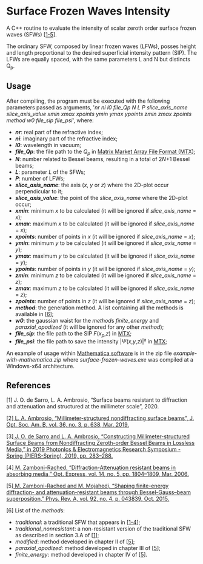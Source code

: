# Surface Frozen Waves Intensity
A C++ routine to evaluate the intensity of scalar zeroth order surface frozen waves (SFWs) [[1-5](#references)].

The ordinary SFW, composed by linear frozen waves (LFWs), posses height and length proportional to the desired superficial intensity pattern (SIP).
The LFWs are equally spaced, with the same parameters L and N but distincts Q<sub>p</sub>.

## Usage
After compiling, the program must be executed with the following parameters passed as arguments, '*nr* *ni* *l0* *file_Qp* *N* *L* *P* *slice_axis_name* *slice_axis_value* *xmin* *xmax* *xpoints* *ymin* *ymax* *ypoints* *zmin* *zmax* *zpoints* *method* *w0* *file_sip* *file_psi*', where:

- ***nr***: real part of the refractive index;
- ***ni***: imaginary part of the refractive index;
- ***l0***: wavelength in vacuum;
- ***file_Qp***: the file path to the *Q<sub>p</sub>* in <a href="https://math.nist.gov/MatrixMarket/formats.html">Matrix Market Array File Format (MTX)</a>;
- ***N***: number related to Bessel beams, resulting in a total of 2*N*+1 Bessel beams;
- ***L***: parameter *L* of the SFWs;
- ***P***: number of LFWs;
- ***slice_axis_name***: the axis (*x*, *y* or *z*) where the 2D-plot occur perpendicular to it;
- ***slice_axis_value***: the point of the *slice_axis_name* where the 2D-plot occur;
- ***xmin***: minimum *x* to be calculated (it will be ignored if *slice_axis_name* = *x*);
- ***xmax***: maximum *x* to be calculated (it will be ignored if *slice_axis_name* = *x*);
- ***xpoints***: number of points in *x* (it will be ignored if *slice_axis_name* = *x*);
- ***ymin***: minimum *y* to be calculated (it will be ignored if *slice_axis_name* = *y*);
- ***ymax***: maximum *y* to be calculated (it will be ignored if *slice_axis_name* = *y*);
- ***ypoints***: number of points in *y* (it will be ignored if *slice_axis_name* = *y*);
- ***zmin***: minimum *z* to be calculated (it will be ignored if *slice_axis_name* = *z*);
- ***zmax***: maximum *z* to be calculated (it will be ignored if *slice_axis_name* = *z*);
- ***zpoints***: number of points in *z* (it will be ignored if *slice_axis_name* = *z*);
- ***method***: the generation method. A list containing all the methods is available in [[6](#references)]; 
- ***w0***: the gaussian waist for the *method*s *finite_energy* and *paraxial_apodized* (it will be ignored for any other *method*);
- ***file_sip***: the file path to the SIP *F*(*x*<sub>*p*</sub>,*z*) in <a href="https://math.nist.gov/MatrixMarket/formats.html">MTX</a>;
- ***file_psi***: the file path to save the intensity |*Ψ*(*x*,*y*,*z*)|² in <a href="https://math.nist.gov/MatrixMarket/formats.html">MTX</a>;

An example of usage within <a href="https://www.wolfram.com/mathematica/">Mathematica software</a> is in the zip file *example-with-mathematica.zip* where *surface-frozen-waves.exe* was compiled at a Windows-x64 architecture.

## References
[1] J. O. de Sarro, L. A. Ambrosio, “Surface beams resistant to diffraction and attenuation and structured at the millimeter scale”, 2020.

[2]<a href="https://doi.org/10.1364/JOSAB.36.000638"> L. A. Ambrosio, “Millimeter-structured nondiffracting surface beams”, J. Opt. Soc. Am. B, vol. 36, no. 3, p. 638, Mar. 2019.</a>

[3]<a href="https://doi.org/10.1109/PIERS-Spring46901.2019.9017377"> J. O. de Sarro and L. A. Ambrosio, “Constructing Millimeter-structured Surface Beams from Nondiffracting Zeroth-order Bessel Beams in Lossless Media,” in 2019 PhotonIcs & Electromagnetics Research Symposium - Spring (PIERS-Spring), 2019, pp. 283–288.</a>

[4]<a href="https://doi.org/10.1364/OE.14.001804"> M. Zamboni-Rached, “Diffraction-Attenuation resistant beams in absorbing media,” Opt. Express, vol. 14, no. 5, pp. 1804–1809, Mar. 2006.</a>

[5]<a href="https://doi.org/10.1103/PhysRevA.92.043839"> M. Zamboni-Rached and M. Mojahedi, “Shaping finite-energy diffraction- and attenuation-resistant beams through Bessel-Gauss–beam superposition,” Phys. Rev. A, vol. 92, no. 4, p. 043839, Oct. 2015.</a>

[6] List of the *method*s:
- *traditional*: a traditional SFW that appears in [[1-4](#references)];
- *traditional_nonresistant*: a non-resistant version of the traditional SFW as described in section 3.A of [[1](#references)];
- *modified*: method developed in chapter II of [[5](#references)];
- *paraxial_apodized*: method developed in chapter III of [[5](#references)];
- *finite_energy*: method developed in chapter IV of [[5](#references)].